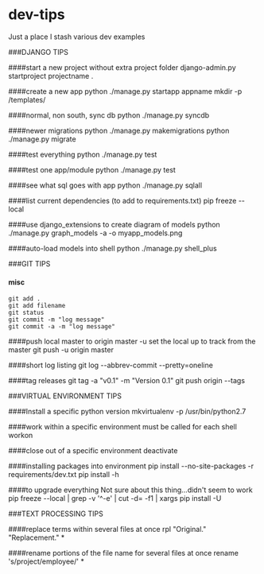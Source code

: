 # dev-tips
Just a place I stash various dev examples


###DJANGO TIPS

####start a new project without extra project folder
    django-admin.py startproject projectname .

####create a new app
    python ./manage.py startapp appname
    mkdir -p <appname>/templates/<appname>

####normal, non south, sync db
    python ./manage.py syncdb

####newer migrations
    python ./manage.py makemigrations <appname>
    python ./manage.py migrate

####test everything 
    python ./manage.py test

####test one app/module
    python ./manage.py test <appname>

####see what sql goes with app
    python ./manage.py sqlall <appname>

####list current dependencies (to add to requirements.txt)
    pip freeze --local

####use django_extensions to create diagram of models
    python ./manage.py graph_models -a -o myapp_models.png

####auto-load models into shell
    python ./manage.py shell_plus

###GIT TIPS

#### misc
    git add .
    git add filename
    git status
    git commit -m "log message"
    git commit -a -m "log message"

####push local master to origin master
-u set the local up to track from the master
    git push -u origin master

####short log listing
    git log --abbrev-commit --pretty=oneline

####tag releases
    git tag -a "v0.1" -m "Version 0.1"
    git push origin --tags

###VIRTUAL ENVIRONMENT TIPS

####Install a specific python version
    mkvirtualenv -p /usr/bin/python2.7 <newenvironmentname>

####work within a specific environment
must be called for each shell
    workon <envname>

####close out of a specific environment
    deactivate

####installing packages into environment
    pip install --no-site-packages -r requirements/dev.txt
    pip install -h

####to upgrade everything
Not sure about this thing...didn't seem to work
    pip freeze --local | grep -v '^\-e' | cut -d= -f1  | xargs pip install -U

###TEXT PROCESSING TIPS

####replace terms within several files at once
    rpl "Original." "Replacement." *

####rename portions of the file name for several files at once
    rename 's/project/employee/' *
